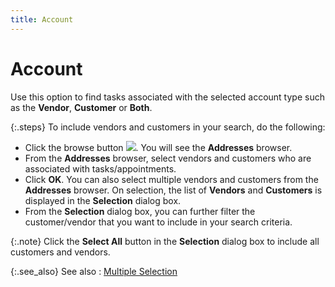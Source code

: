 ```yaml
---
title: Account
---
```


# Account


Use this option to find tasks associated with the selected account type  such as the **Vendor**, **Customer**  or **Both**.


{:.steps}
To include vendors and customers in your search, do the following:

- Click the browse  button ![]({{site.cm_baseurl}}/img/cm_browse_button.gif). You will see the **Addresses**  browser.
- From the **Addresses** browser, select vendors and  customers who are associated with tasks/appointments.
- Click **OK**. You can also select multiple vendors  and customers from the **Addresses**  browser. On selection, the list of **Vendors** and **Customers** is displayed  in the **Selection** dialog box.
- From the **Selection** dialog box, you can further  filter the customer/vendor that you want to include in your search criteria.



{:.note}
Click the **Select 
 All** button in the **Selection**  dialog box to include all customers and vendors.


{:.see_also}
See also
: [Multiple  Selection]({{site.wwe_chm}}/advanced-options/find-function/multiple_selection_in_find_fields.html)
